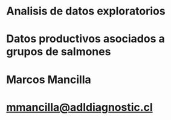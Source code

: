 # Analisis de datos exploratorios
# Datos productivos asociados a grupos de salmones
# Marcos Mancilla
# mmancilla@adldiagnostic.cl
